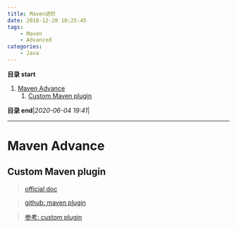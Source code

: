 ```yaml
---
title: Maven进阶
date: 2018-12-20 10:25:45
tags: 
    - Maven
    - Advanced
categories:
    - Java
---
```


**目录 start**

1. [Maven Advance](#maven-advance)
    1. [Custom Maven plugin](#custom-maven-plugin)

**目录 end**|_2020-06-04 19:41_|
****************************************
# Maven Advance

## Custom Maven plugin 

> [official doc](http://maven.apache.org/guides/mini/guide-configuring-plugins.html)

> [github: maven plugin](https://github.com/search?q=maven+plugin)

> [参考: custom plugin](https://javabeat.net/writing-a-custom-plugin-for-maven/)
